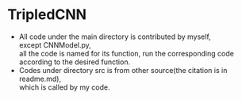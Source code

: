# TripledCNN
* All code under the main directory is contributed by myself,  
except CNNModel.py,  
all the code is named for its function, run the corresponding code according to the desired function.
* Codes under directory src is from other source(the citation is in readme.md),   
which is called by my code.
